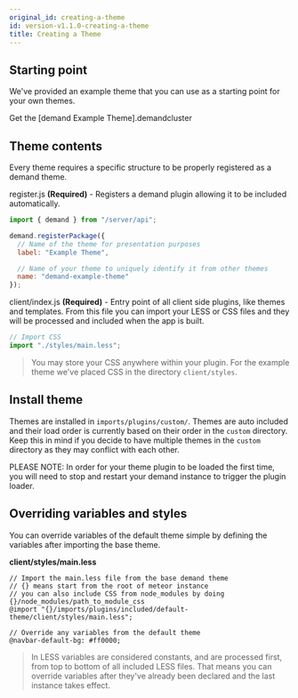```yaml
---
original_id: creating-a-theme
id: version-v1.1.0-creating-a-theme
title: Creating a Theme
---
```

    
## Starting point

We've provided an example theme that you can use as a starting point for your own themes.

Get the [demand Example Theme].demandcluster

## Theme contents

Every theme requires a specific structure to be properly registered as a demand theme.

register.js **(Required)** - Registers a demand plugin allowing it to be included automatically.

```js
import { demand } from "/server/api";

demand.registerPackage({
  // Name of the theme for presentation purposes
  label: "Example Theme",

  // Name of your theme to uniquely identify it from other themes
  name: "demand-example-theme"
});
```

client/index.js **(Required)** - Entry point of all client side plugins, like themes and templates. From this file you can import your LESS or CSS files and they will be processed and included when the app is built.

```js
// Import CSS
import "./styles/main.less";
```

> You may store your CSS anywhere within your plugin. For the example theme we've placed CSS in the directory `client/styles`.

## Install theme

Themes are installed in `imports/plugins/custom/`. Themes are auto included and their load order is currently based on their order in the `custom` directory. Keep this in mind if you decide to have multiple themes in the `custom` directory as they may conflict with each other.

PLEASE NOTE: In order for your theme plugin to be loaded the first time, you will need to stop and restart your demand instance to trigger the plugin loader.

## Overriding variables and styles

You can override variables of the default theme simple by defining the variables after importing the base theme.

**client/styles/main.less**

```less
// Import the main.less file from the base demand theme
// {} means start from the root of meteor instance
// you can also include CSS from node_modules by doing {}/node_modules/path_to_module_css
@import "{}/imports/plugins/included/default-theme/client/styles/main.less";

// Override any variables from the default theme
@navbar-default-bg: #ff0000;
```

> In LESS variables are considered constants, and are processed first, from top to bottom of all included LESS files. That means you can override variables after they've already been declared and the last instance takes effect.
